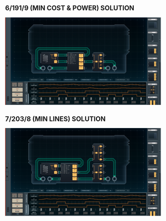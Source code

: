 6/191/9 (MIN COST & POWER) SOLUTION
-----------------------------------

![screenshot0](https://github.com/shiawasenahikari/Shenzhen-IO-Solutions/blob/master/009-wireless-game-controller/screenshot0.png)

7/203/8 (MIN LINES) SOLUTION
----------------------------

![screenshot1](https://github.com/shiawasenahikari/Shenzhen-IO-Solutions/blob/master/009-wireless-game-controller/screenshot1.png)
